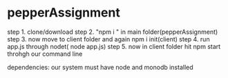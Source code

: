 # pepperAssignment

step 1. clone/download
step 2. "npm i " in main folder(pepperAssignment)
step 3. now move to client folder and again npm i init(client)
step 4. run app.js through nodet( node app.js)
step 5. now in client folder hit npm start throhgh our command line




dependencies: our system must have node and monodb installed
